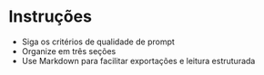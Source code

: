 # Instruções

- Siga os critérios de qualidade de prompt
- Organize em três seções
- Use Markdown para facilitar exportações e leitura estruturada

